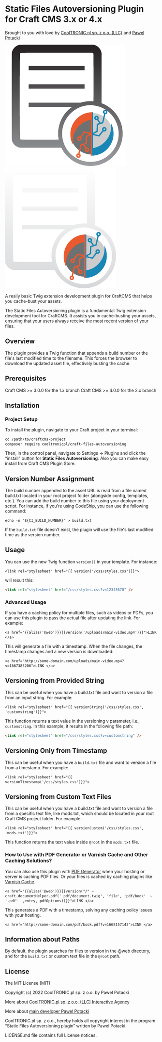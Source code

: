 # Static Files Autoversioning Plugin for Craft CMS 3.x or 4.x

Brought to you with love by [CoolTRONIC.pl sp. z o.o. (LLC)](https://cooltronic.pl) and [Pawel Potacki](https://potacki.com)

![Icon](resources/black.png#gh-light-mode-only)
![Icon](resources/white.png#gh-dark-mode-only)

A really basic Twig extension development plugin for CraftCMS that helps you cache-bust your assets.

The Static Files Autoversioning plugin is a fundamental Twig extension development tool for CraftCMS. It assists you in cache-busting your assets, ensuring that your users always receive the most recent version of your files.

## Overview

The plugin provides a Twig function that appends a build number or the file's last modified time to the filename. This forces the browser to download the updated asset file, effectively busting the cache.

## Prerequisites

Craft CMS >= 3.0.0 for the 1.x branch
Craft CMS >= 4.0.0 for the 2.x branch

## Installation

### Project Setup

To install the plugin, navigate to your Craft project in your terminal:

```shell
cd /path/to/craftcms-project
composer require cooltronicpl/craft-files-autoversioning
```
Then, in the control panel, navigate to Settings → Plugins and click the “install” button for **Static Files Autoversioning**. Also you can make easy install from Craft CMS Plugin Store.

## Version Number Assignment

The build number appended to the asset URL is read from a file named build.txt located in your root project folder (alongside config, templates, etc.). You can add the build number to this file using your deployment script. For instance, if you're using CodeShip, you can use the following command:

```shell
echo -n "${CI_BUILD_NUMBER}" > build.txt
```

If the `build.txt` file doesn't exist, the plugin will use the file's last modified time as the version number.

## Usage

You can use the new Twig function `version()` in your template. For instance:

```twig
<link rel="stylesheet" href="{{ version('/css/styles.css')}}">
```

will result this:

```html
<link rel="stylesheet" href="/css/styles.css?v=12345678" />
```

### Advanced Usage

If you have a caching policy for multiple files, such as videos or PDFs, you can use this plugin to pass the actual file after updating the link. For example:

```
<a href="{{alias('@web')}}{{version('/uploads/main-video.mp4')}}">LINK </a>
```

This will generate a file with a timestamp. When the file changes, the timestamp changes and a new version is downloaded:

```
<a href="http://some-domain.com/uploads/main-video.mp4?v=1667385206">LINK </a>
```

## Versioning from Provided String

This can be useful when you have a build.txt file and want to version a file from an input string. For example:

```twig
<link rel="stylesheet" href="{{ versionString('/css/styles.css', 'customstring')}}">
```

This function returns a text value in the versioning v parameter, i.e., `customstring`. In this example, it results in the following file path:

```html
<link rel="stylesheet" href="/css/styles.css?v=customstring" />
```

## Versioning Only from Timestamp

This can be useful when you have a `build.txt` file and want to version a file from a timestamp. For example:

```twig
<link rel="stylesheet" href="{{ versionTimestamp('/css/styles.css')}}">
```


## Versioning from Custom Text Files

This can be useful when you have a build.txt file and want to version a file from a specific text file, like mods.txt, which should be located in your root Craft CMS project folder. For example:

```twig
<link rel="stylesheet" href="{{ versionCustom('/css/styles.css', 'mods.txt')}}">
```

This function returns the text value inside `@root` in the `mods.txt` file.

### How to Use with PDF Generator or Varnish Cache and Other Caching Solutions?

You can also use this plugin with [PDF Generator](https://github.com/cooltronicpl/Craft-document-helpers/) when your hosting or server is caching PDF files. Or your files is cached by caching plugins like [Varnish Cache](https://github.com/cooltronicpl/varnishcache/).

```
<a href="{{alias('@web')}}{{version("/" ~ craft.documentHelper.pdf('_pdf/document.twig', 'file', 'pdf/book'  ~ '.pdf'  ,entry, pdfOptions))}}">LINK </a>
```

This generates a PDF with a timestamp, solving any caching policy issues with your hosting.

```
<a href="http://some-domain.com/pdf/book.pdf?v=1668157143">LINK </a>
```

## Information about Paths

By default, the plugin searches for files to version in the @web directory, and for the `build.txt` or custom text file in the `@root` path.

## License

The MIT License (MIT)

Copyright (c) 2022 CoolTRONIC.pl sp. z o.o. by Pawel Potacki

More about [CoolTRONIC.pl sp. z o.o. (LLC) Interactive Agency](https://cooltronic.pl/)

More about [main developer Pawel Potacki](https://potacki.com/)

CoolTRONIC.pl sp. z o.o., hereby holds all copyright interest in the program “Static Files Autoversioning plugin” written by Pawel Potacki.

LICENSE.md file contains full License notices.
